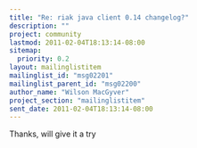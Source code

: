 ```yaml
---
title: "Re: riak java client 0.14 changelog?"
description: ""
project: community
lastmod: 2011-02-04T18:13:14-08:00
sitemap:
  priority: 0.2
layout: mailinglistitem
mailinglist_id: "msg02201"
mailinglist_parent_id: "msg02200"
author_name: "Wilson MacGyver"
project_section: "mailinglistitem"
sent_date: 2011-02-04T18:13:14-08:00
---
```



Thanks, will give it a try

